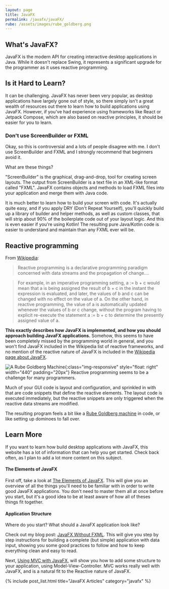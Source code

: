 ```yaml
---
layout: page
title: JavaFX
permalink: /javafx/javaFX/
rube: /assets/images/rube_goldberg.png
---
```


## What's JavaFX?

JavaFX is the modern API for creating interactive desktop applications in Java.  While it doesn't
replace Swing, it represents a significant upgrade for the programmer as it uses reactive programming.

## Is it Hard to Learn?

It can be challenging.  JavaFX has never been very popular, as desktop applications have largely gone out of style, so there simply isn't a great wealth of resources out there to learn how to build applications using JavaFX.  However, if you've had experience using frameworks like React or Jetpack Compose, which are also based on reactive principles, it should be easier for you to learn.

### Don't use ScreenBuilder or FXML

 Okay, so this is controversial and a lots of people disagree with me.  I don't use ScreenBuilder and FXML and I strongly recommend that beginners avoid it.

 What are these things?

 "ScreenBuilder" is the graphical, drag-and-drop, tool for creating screen layouts.  The output from ScreenBuilder is a text file in an XML-like format called "FXML".  JavaFX contains objects and methods to load FXML files into your application and merge them with Java code.

 It is much better to learn how to build your screen with code.  It's actually quite easy, and if you apply DRY (Don't Repeat Yourself), you'll quickly build up a library of builder and helper methods, as well as custom classes, that will strip about 90% of the boilerplate code out of your layout logic.  And this is even easier if you're using Kotlin!  The resulting pure Java/Kotlin code is easier to understand and maintain than any FXML ever will be.

## Reactive programming

From [Wikipedia](https://en.wikipedia.org/wiki/Reactive_programming):

> Reactive programming is a declarative programming paradigm concerned with data streams and the propagation of change....

> For example, in an imperative programming setting, a := b + c would mean that a is being assigned the result of b + c in the instant the expression is evaluated, and later, the values of b and c can be changed with no effect on the value of a. On the other hand, in reactive programming, the value of a is automatically updated whenever the values of b or c change, without the program having to explicit re-execute the statement a := b + c to determine the presently assigned value of a.

**This exactly describes how JavaFX is implemented, and how you should approach building JavaFX applications.**  Somehow, this seems to have been completely missed by the programming world in general, and you won't find JavaFX included in the Wikipedia list of reactive frameworks, and no mention of the reactive nature of JavaFX is included in the [Wikipedia page about JavaFX](https://en.wikipedia.org/wiki/JavaFX).

![A Rube Goldberg Machine]({{page.rube}}){:class="img-responsive" style="float: right" width="440" padding="20px"}
Reactive programming seems to be a challenge for many programmers.  

Much of your GUI code is layout and configuration, and sprinkled in with that are code snippets that define the reactive elements.  The layout code is executed immediately, but the reactive snippets are only triggered when the reactive data streams are modified.


The resulting program feels a bit like a [Rube Goldberg machine](https://en.wikipedia.org/wiki/Rube_Goldberg_machine) in code, or like setting up dominoes to fall over.


## Learn More

If you want to learn how build desktop applications with JavaFX, this website has a lot of information that can help you get started.  Check back often, as I plan to add a lot more content on this subject.

#### The Elements of JavaFX

First off, take a look at [The Elements of JavaFX](/javafx/elements).  This will give you an overview of all the things you'll need to be familiar with in order to write good JavaFX applications.  You don't need to master them all at once before you start, but it's a good idea to be at least aware of how all of theses things fit together.

#### Application Structure

Where do you start?  What should a JavaFX application look like?

Check out my blog post: [JavaFX Without FXML](/javafx/nofxml).  This will give you step by step instructions for building a complete (but simple) application with data input, showing you some good practices to follow and how to keep everything clean and easy to read.

Next, [Using MVC with JavaFX](/javafx/MVC_In_JavaFX), will show you how to add some structure to your application, using Model-View-Controller.  MVC works really well with JavaFX, and is a natural fit to the Reactive nature of JavaFX.


{% include post_list.html title="JavaFX Articles" category="javafx" %}
